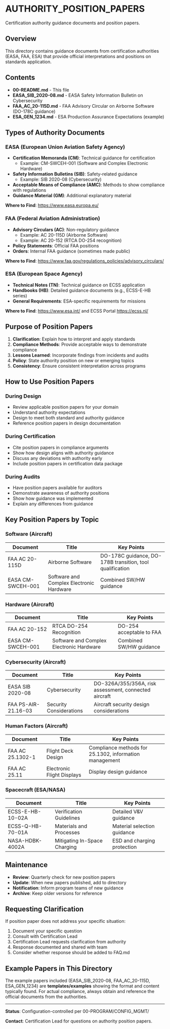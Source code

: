 # AUTHORITY_POSITION_PAPERS

Certification authority guidance documents and position papers.

## Overview

This directory contains guidance documents from certification authorities (EASA, FAA, ESA) that provide official interpretations and positions on standards application.

## Contents

- **00-README.md** - This file
- **EASA_SIB_2020-08.md** - EASA Safety Information Bulletin on Cybersecurity
- **FAA_AC_20-115D.md** - FAA Advisory Circular on Airborne Software (DO-178C guidance)
- **ESA_GEN_1234.md** - ESA Production Assurance Expectations (example)

## Types of Authority Documents

### EASA (European Union Aviation Safety Agency)

- **Certification Memoranda (CM)**: Technical guidance for certification
  - Example: CM-SWCEH-001 (Software and Complex Electronic Hardware)
- **Safety Information Bulletins (SIB)**: Safety-related guidance
  - Example: SIB 2020-08 (Cybersecurity)
- **Acceptable Means of Compliance (AMC)**: Methods to show compliance with regulations
- **Guidance Material (GM)**: Additional explanatory material

**Where to Find**: https://www.easa.europa.eu/

### FAA (Federal Aviation Administration)

- **Advisory Circulars (AC)**: Non-regulatory guidance
  - Example: AC 20-115D (Airborne Software)
  - Example: AC 20-152 (RTCA DO-254 recognition)
- **Policy Statements**: Official FAA positions
- **Orders**: Internal FAA guidance (sometimes made public)

**Where to Find**: https://www.faa.gov/regulations_policies/advisory_circulars/

### ESA (European Space Agency)

- **Technical Notes (TN)**: Technical guidance on ECSS application
- **Handbooks (HB)**: Detailed guidance documents (e.g., ECSS-E-HB series)
- **General Requirements**: ESA-specific requirements for missions

**Where to Find**: https://www.esa.int/ and ECSS Portal https://ecss.nl/

## Purpose of Position Papers

1. **Clarification**: Explain how to interpret and apply standards
2. **Compliance Methods**: Provide acceptable ways to demonstrate compliance
3. **Lessons Learned**: Incorporate findings from incidents and audits
4. **Policy**: State authority position on new or emerging topics
5. **Consistency**: Ensure consistent interpretation across programs

## How to Use Position Papers

### During Design
- Review applicable position papers for your domain
- Understand authority expectations
- Design to meet both standard and authority guidance
- Reference position papers in design documentation

### During Certification
- Cite position papers in compliance arguments
- Show how design aligns with authority guidance
- Discuss any deviations with authority early
- Include position papers in certification data package

### During Audits
- Have position papers available for auditors
- Demonstrate awareness of authority positions
- Show how guidance was implemented
- Explain any differences from guidance

## Key Position Papers by Topic

### Software (Aircraft)

| Document | Title | Key Points |
|----------|-------|------------|
| FAA AC 20-115D | Airborne Software | DO-178C guidance, DO-178B transition, tool qualification |
| EASA CM-SWCEH-001 | Software and Complex Electronic Hardware | Combined SW/HW guidance |

### Hardware (Aircraft)

| Document | Title | Key Points |
|----------|-------|------------|
| FAA AC 20-152 | RTCA DO-254 Recognition | DO-254 acceptable to FAA |
| EASA CM-SWCEH-001 | Software and Complex Electronic Hardware | Combined SW/HW guidance |

### Cybersecurity (Aircraft)

| Document | Title | Key Points |
|----------|-------|------------|
| EASA SIB 2020-08 | Cybersecurity | DO-326A/355/356A, risk assessment, connected aircraft |
| FAA PS-AIR-21.16-03 | Security Considerations | Aircraft security design considerations |

### Human Factors (Aircraft)

| Document | Title | Key Points |
|----------|-------|------------|
| FAA AC 25.1302-1 | Flight Deck Design | Compliance methods for 25.1302, information management |
| FAA AC 25.11 | Electronic Flight Displays | Display design guidance |

### Spacecraft (ESA/NASA)

| Document | Title | Key Points |
|----------|-------|------------|
| ECSS-E-HB-10-02A | Verification Guidelines | Detailed V&V guidance |
| ECSS-Q-HB-70-01A | Materials and Processes | Material selection guidance |
| NASA-HDBK-4002A | Mitigating In-Space Charging | ESD and charging protection |

## Maintenance

- **Review**: Quarterly check for new position papers
- **Update**: When new papers published, add to directory
- **Notification**: Inform program teams of new guidance
- **Archive**: Keep older versions for reference

## Requesting Clarification

If position paper does not address your specific situation:
1. Document your specific question
2. Consult with Certification Lead
3. Certification Lead requests clarification from authority
4. Response documented and shared with team
5. Consider whether response should be added to FAQ.md

## Example Papers in This Directory

The example papers included (EASA_SIB_2020-08, FAA_AC_20-115D, ESA_GEN_1234) are **templates/examples** showing the format and content typically found. For actual compliance, always obtain and reference the official documents from the authorities.

---

**Status**: Configuration-controlled per 00-PROGRAM/CONFIG_MGMT/

**Contact**: Certification Lead for questions on authority position papers.
